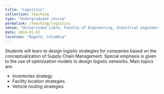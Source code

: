 ```yaml
---
title: "Logistics"
collection: teaching
type: "Undergraduate course"
permalink: /teaching/logistics
venue: "Universidad Libre, Faculty of Engineering, Industrial engineering"
date: 2014-01-01
location: "Bogotá, Colombia"
---
```


Students will learn to design logistic strategies for companies based on the conceptualization of Supply Chain Management. Special emphasis is given to the use of optimization models to design logistic networks. Main topics are:
* Inventories strategy
* Facility location strategies
* Vehicle routing strategies

